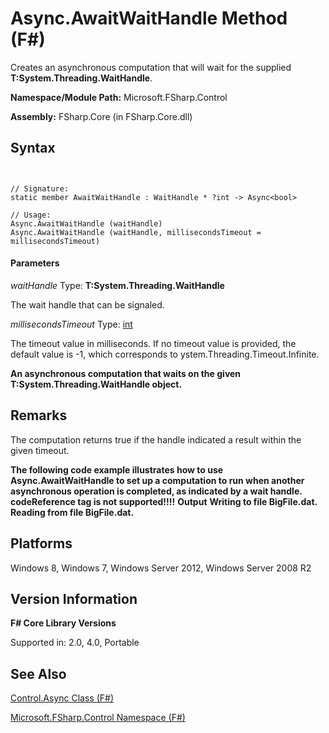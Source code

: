 # Async.AwaitWaitHandle Method (F#)

Creates an asynchronous computation that will wait for the supplied **T:System.Threading.WaitHandle**.

**Namespace/Module Path:** Microsoft.FSharp.Control

**Assembly:** FSharp.Core (in FSharp.Core.dll)


## Syntax


```


// Signature:
static member AwaitWaitHandle : WaitHandle * ?int -> Async<bool>

// Usage:
Async.AwaitWaitHandle (waitHandle)
Async.AwaitWaitHandle (waitHandle, millisecondsTimeout = millisecondsTimeout)

```



#### Parameters
*waitHandle*
Type: **T:System.Threading.WaitHandle**


The wait handle that can be signaled.


*millisecondsTimeout*
Type: [int](http://msdn.microsoft.com/en-us/library/025d5455-3622-4ea5-9573-3ecbd4ee1375)


The timeout value in milliseconds. If no timeout value is provided, the default value is -1, which corresponds to ystem.Threading.Timeout.Infinite.



**An asynchronous computation that waits on the given T:System.Threading.WaitHandle object.**
## Remarks
The computation returns true if the handle indicated a result within the given timeout.

**The following code example illustrates how to use Async.AwaitWaitHandle to set up a computation to run when another asynchronous operation is completed, as indicated by a wait handle.**
<b>codeReference tag is not supported!!!!</b>
**Output**
**Writing to file BigFile.dat.**
**Reading from file BigFile.dat.**
## Platforms
Windows 8, Windows 7, Windows Server 2012, Windows Server 2008 R2


## Version Information
**F# Core Library Versions**

Supported in: 2.0, 4.0, Portable




## See Also
[Control.Async Class &#40;F&#35;&#41;](Control.Async+Class+%28FSharp%29.md)

[Microsoft.FSharp.Control Namespace &#40;F&#35;&#41;](Microsoft.FSharp.Control+Namespace+%28FSharp%29.md)

